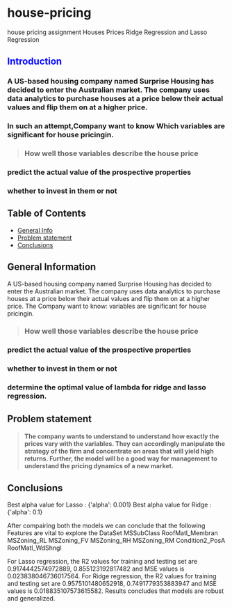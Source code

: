 # house-pricing
house pricing assignment
Houses Prices Ridge Regression and Lasso Regression
<font color = blue >
    
## Introduction
</font>

### A US-based housing company named Surprise Housing has decided to enter the Australian market. The company uses data analytics to purchase houses at a price below their actual values and flip them on at a higher price.

### In such an attempt,Company want to know Which variables are significant for house pricingin.
>### How well those variables describe the house price
###  predict the actual value of the prospective properties
### whether to invest in them or not

## Table of Contents
* [General Info](#general-information)
* [Problem statement](#problem-statement)
* [Conclusions](#conclusions)

<!-- You can include any other section that is pertinent to your problem -->

## General Information
A US-based housing company named Surprise Housing has decided to enter the Australian market. The company uses data analytics to purchase houses at a price below their actual values and flip them on at a higher price. 
The Company want to know:
variables are significant for house pricingin.
>### How well those variables describe the house price
### predict the actual value of the prospective properties
### whether to invest in them or not
### determine the optimal value of lambda for ridge and lasso regression.

## Problem statement
</font>  

>####  The company wants to understand to understand how exactly the prices vary with the variables. They can accordingly manipulate the strategy of the firm and concentrate on areas that will yield high returns. Further, the model will be a good way for management to understand the pricing dynamics of a new market.


<!-- You don't have to answer all the questions - just the ones relevant to your project. -->

## Conclusions
Best alpha value for Lasso : {'alpha': 0.001} Best alpha value for Ridge : {'alpha': 0.1}

After compairing both the models we can conclude that the following Features are vital to explore the DataSet MSSubClass RoofMatl_Membran MSZoning_RL MSZoning_FV MSZoning_RH MSZoning_RM Condition2_PosA RoofMatl_WdShngl

For Lasso regression, the R2 values for training and testing set are 0.9174442574972889, 0.855123192817482 and MSE values is 0.023838046736017564.
For Ridge regression, the R2 values for training and testing set are 0.9575101480652918, 0.7491779353883947 and MSE values is 0.018835107573615582. Results concludes that models are robust and generalized.
